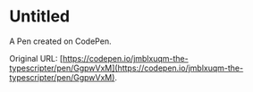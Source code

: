 # Untitled

A Pen created on CodePen.

Original URL: [https://codepen.io/jmblxuqm-the-typescripter/pen/GgpwVxM](https://codepen.io/jmblxuqm-the-typescripter/pen/GgpwVxM).


